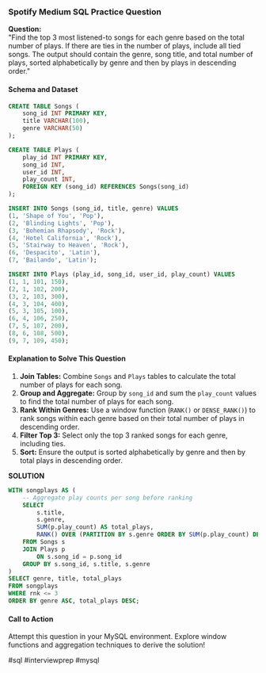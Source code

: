 ### Spotify Medium SQL Practice Question  

**Question:**  
"Find the top 3 most listened-to songs for each genre based on the total number of plays. If there are ties in the number of plays, include all tied songs. The output should contain the genre, song title, and total number of plays, sorted alphabetically by genre and then by plays in descending order."

#### Schema and Dataset  

```sql
CREATE TABLE Songs (
    song_id INT PRIMARY KEY,
    title VARCHAR(100),
    genre VARCHAR(50)
);

CREATE TABLE Plays (
    play_id INT PRIMARY KEY,
    song_id INT,
    user_id INT,
    play_count INT,
    FOREIGN KEY (song_id) REFERENCES Songs(song_id)
);

INSERT INTO Songs (song_id, title, genre) VALUES
(1, 'Shape of You', 'Pop'),
(2, 'Blinding Lights', 'Pop'),
(3, 'Bohemian Rhapsody', 'Rock'),
(4, 'Hotel California', 'Rock'),
(5, 'Stairway to Heaven', 'Rock'),
(6, 'Despacito', 'Latin'),
(7, 'Bailando', 'Latin');

INSERT INTO Plays (play_id, song_id, user_id, play_count) VALUES
(1, 1, 101, 150),
(2, 1, 102, 200),
(3, 2, 103, 300),
(4, 3, 104, 400),
(5, 3, 105, 100),
(6, 4, 106, 250),
(7, 5, 107, 200),
(8, 6, 108, 500),
(9, 7, 109, 450);
```

#### Explanation to Solve This Question  

1. **Join Tables:** Combine `Songs` and `Plays` tables to calculate the total number of plays for each song.  
2. **Group and Aggregate:** Group by `song_id` and sum the `play_count` values to find the total number of plays for each song.  
3. **Rank Within Genres:** Use a window function (`RANK()` or `DENSE_RANK()`) to rank songs within each genre based on their total number of plays in descending order.  
4. **Filter Top 3:** Select only the top 3 ranked songs for each genre, including ties.  
5. **Sort:** Ensure the output is sorted alphabetically by genre and then by total plays in descending order.

**SOLUTION**
```SQL
WITH songplays AS (
    -- Aggregate play counts per song before ranking
    SELECT 
        s.title, 
        s.genre, 
        SUM(p.play_count) AS total_plays,
        RANK() OVER (PARTITION BY s.genre ORDER BY SUM(p.play_count) DESC) AS rnk
    FROM Songs s
    JOIN Plays p 
        ON s.song_id = p.song_id
    GROUP BY s.song_id, s.title, s.genre
)
SELECT genre, title, total_plays
FROM songplays
WHERE rnk <= 3
ORDER BY genre ASC, total_plays DESC;
```

#### Call to Action  

Attempt this question in your MySQL environment. Explore window functions and aggregation techniques to derive the solution!  

#sql #interviewprep #mysql
